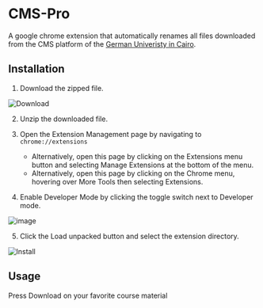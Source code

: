# CMS-Pro
A google chrome extension that automatically renames all files downloaded from the CMS platform of the [German Univeristy in Cairo](https://www.guc.edu.eg/).

## Installation
1. Download the zipped file.

 ![Download](https://github.com/MohamedGallab/CMS-Pro/assets/74183135/05581d77-593f-4dbe-81db-27631a332184)
   
2. Unzip the downloaded file.
3. Open the Extension Management page by navigating to `chrome://extensions`
   - Alternatively, open this page by clicking on the Extensions menu button and selecting Manage Extensions at the bottom of the menu. 
   - Alternatively, open this page by clicking on the Chrome menu, hovering over More Tools then selecting Extensions.

4. Enable Developer Mode by clicking the toggle switch next to Developer mode.

 ![image](https://github.com/MohamedGallab/CMS-Pro/assets/74183135/5379001b-2baf-49cd-aff7-bdb3f27690ad)


5. Click the Load unpacked button and select the extension directory.
 
![Install](https://i.ibb.co/64fW0vj/CMS-pro-install.png)

## Usage
Press Download on your favorite course material
